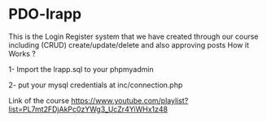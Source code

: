 # PDO-lrapp
This is the Login Register system that we have created through our course including (CRUD) create/update/delete and also approving posts
How it Works ? 

1- Import the lrapp.sql to your phpmyadmin


2- put your mysql credentials at inc/connection.php

Link of the course 
https://www.youtube.com/playlist?list=PL7mt2FDjAkPc0zYWg3_UcZr4YiWHx1z48
